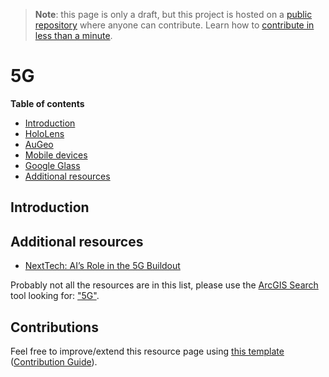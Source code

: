 > **Note**: this page is only a draft, but this project is hosted on a [public repository](https://github.com/hhkaos/awesome-arcgis) where anyone can contribute. Learn how to [contribute in less than a minute](https://github.com/hhkaos/awesome-arcgis/blob/master/CONTRIBUTING.md#contributions).

# 5G


<!-- START doctoc generated TOC please keep comment here to allow auto update -->
<!-- DON'T EDIT THIS SECTION, INSTEAD RE-RUN doctoc TO UPDATE -->
**Table of contents**

- [Introduction](#introduction)
- [HoloLens](#hololens)
- [AuGeo](#augeo)
- [Mobile devices](#mobile-devices)
- [Google Glass](#google-glass)
- [Additional resources](#additional-resources)

<!-- END doctoc generated TOC please keep comment here to allow auto update -->

## Introduction


## Additional resources

* [NextTech: AI’s Role in the 5G Buildout](https://www.esri.com/about/newsroom/publications/wherenext/5g-network-buildout-with-ai/?adumkts=branding&aduc=social&adum=external&aduSF=twitter&aduca=m19wherenext&aduco=nexttech-5G&adut=social_team&adbsc=social_20190325_2724731&adbid=1110150538379689984&adbpl=tw&adbpr=16132791)

Probably not all the resources are in this list, please use the [ArcGIS Search](https://esri-es.github.io/arcgis-search/) tool looking for: ["5G"](https://esri-es.github.io/arcgis-search/?search="5g"&utm_campaign=awesome-list&utm_source=awesome-list&utm_medium=page).


## Contributions

Feel free to improve/extend this resource page using [this template](https://github.com/hhkaos/awesome-arcgis/blob/master/templates/PRODUCT_PAGE_TEMPLATE.md) ([Contribution Guide](https://github.com/hhkaos/awesome-arcgis/blob/master/CONTRIBUTING.md)).
